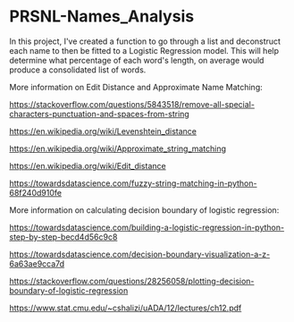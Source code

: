 # PRSNL-Names_Analysis
In this project, I've created a function to go through a list and deconstruct each name to then be fitted to a Logistic Regression model. This will help determine what percentage of each word's length, on average would produce a consolidated list of words. 


More information on Edit Distance and Approximate Name Matching:

https://stackoverflow.com/questions/5843518/remove-all-special-characters-punctuation-and-spaces-from-string

https://en.wikipedia.org/wiki/Levenshtein_distance

https://en.wikipedia.org/wiki/Approximate_string_matching

https://en.wikipedia.org/wiki/Edit_distance

https://towardsdatascience.com/fuzzy-string-matching-in-python-68f240d910fe

More information on calculating decision boundary of logistic regression:

https://towardsdatascience.com/building-a-logistic-regression-in-python-step-by-step-becd4d56c9c8

https://towardsdatascience.com/decision-boundary-visualization-a-z-6a63ae9cca7d

https://stackoverflow.com/questions/28256058/plotting-decision-boundary-of-logistic-regression

https://www.stat.cmu.edu/~cshalizi/uADA/12/lectures/ch12.pdf
